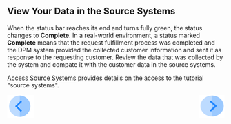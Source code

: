 ## View Your Data in the Source Systems

When the status bar reaches its end and turns fully green, the status changes to **Complete**. In a real-world environment, a status marked **Complete** means that the request fulfillment process was completed and the DPM system provided the collected customer information and sent it as response to the requesting customer. 
Review the data that was collected by the system and compate it with the customer data in the source systems. 

[Access Source Systems](../00_Setup/00_Access_Source_Systems.md) provides details on the access to the tutorial "source systems".


[![Previous](../images/Previous.png)](  03_04_Auto_Sync_Submit_a_First_Request.md)[<img align="right" width="60" height="54" src="../images/Next.png">]( 03_06_Auto_Sync_Change_Your_Data.md)
